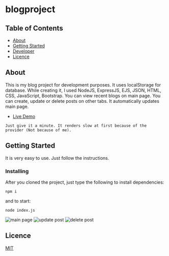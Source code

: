 # blogproject

## Table of Contents

- [About](#about)
- [Getting Started](#getting_started)
- [Developer](https://www.alidarcan.com/)
- [Licence](#licence)

## About <a name = "about"></a>

This is my blog project for development purposes. It uses localStorage for database. While creating it, I used NodeJS, ExpressJS, EJS, JSON, HTML, CSS, JavaScript, Bootstrap. You can view recent blogs on main page. You can create, update or delete posts on other tabs. It automatically updates main page.

- [Live Demo](https://blogproject-d4tj.onrender.com/)

```
Just give it a minute. It renders slow at first because of the provider (Not because of me).
```

## Getting Started <a name = "getting_started"></a>

It is very easy to use. Just follow the instructions.

### Installing

After you cloned the project, just type the following to install dependencies:

```
npm i
```

and to start:

```
node index.js
```

![main page](https://iili.io/JV3BypS.png)
![update post](https://iili.io/JV3CVGs.png)
![delete post](https://iili.io/JV3Ckw7.png)

## Licence <a name = "licence"></a>
[MIT](https://choosealicense.com/licenses/mit/)